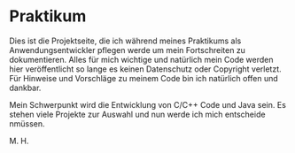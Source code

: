 # Praktikum

Dies ist die Projektseite, die ich während meines Praktikums als Anwendungsentwickler pflegen werde um mein Fortschreiten zu dokumentieren.
Alles für mich wichtige und natürlich mein Code werden hier veröffentlicht so lange es keinen Datenschutz oder Copyright verletzt.
Für Hinweise und Vorschläge zu meinem Code bin ich natürlich offen und dankbar.

Mein Schwerpunkt wird die Entwicklung von C/C++ Code und Java sein. Es stehen viele Projekte zur Auswahl und nun werde ich mich entscheide nmüssen.

M. H.
